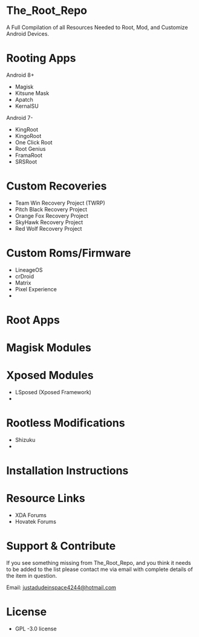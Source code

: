 # The_Root_Repo
A Full Compilation of all Resources Needed to Root, Mod, and Customize Android Devices.

# Rooting Apps
Android 8+
- Magisk
- Kitsune Mask
- Apatch
- KernalSU

Android 7-
- KingRoot
- KingoRoot
- One Click Root
- Root Genius
- FramaRoot
- SRSRoot

# Custom Recoveries
- Team Win Recovery Project (TWRP)
- Pitch Black Recovery Project
- Orange Fox Recovery Project
- SkyHawk Recovery Project
- Red Wolf Recovery Project

# Custom Roms/Firmware
- LineageOS
- crDroid
- Matrix
- Pixel Experience
- 

# Root Apps


# Magisk Modules


# Xposed Modules
- LSposed (Xposed Framework)
- 

# Rootless Modifications
- Shizuku
- 

# Installation Instructions


# Resource Links
- XDA Forums
- Hovatek Forums

# Support & Contribute
If you see something missing from The_Root_Repo, and you think it needs to be added to the list please contact me via email with complete details of the item in question.

Email: justadudeinspace4244@hotmail.com 

# License
- GPL -3.0 license 
